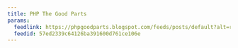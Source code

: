 ```yaml
---
title: PHP The Good Parts
params:
  feedlink: https://phpgoodparts.blogspot.com/feeds/posts/default?alt=rss
  feedid: 57ed2339c64126ba391600d761ce106e
---
```

